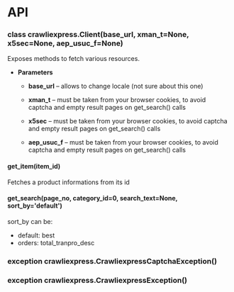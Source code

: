 # API


### class crawliexpress.Client(base_url, xman_t=None, x5sec=None, aep_usuc_f=None)
Exposes methods to fetch various resources.


* **Parameters**

    
    * **base_url** – allows to change locale (not sure about this one)


    * **xman_t** – must be taken from your browser cookies, to avoid captcha and empty result pages on get_search() calls


    * **x5sec** – must be taken from your browser cookies, to avoid captcha and empty result pages on get_search() calls


    * **aep_usuc_f** – must be taken from your browser cookies, to avoid captcha and empty result pages on get_search() calls



#### get_item(item_id)
Fetches a product informations from its id


#### get_search(page_no, category_id=0, search_text=None, sort_by='default')
sort_by can be:
- default: best
- orders: total_tranpro_desc


### exception crawliexpress.CrawliexpressCaptchaException()

### exception crawliexpress.CrawliexpressException()
